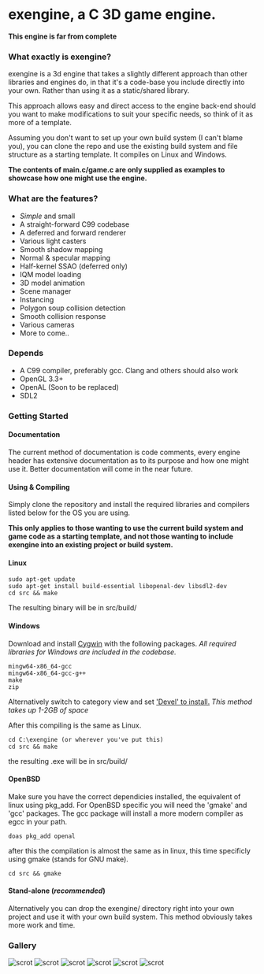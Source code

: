 # exengine, a C 3D game engine.

**This engine is far from complete**

### What exactly is exengine?
exengine is a 3d engine that takes a slightly different approach than other libraries and engines do, in that it's a code-base you include directly into your own.  Rather than using it as a static/shared library.

This approach allows easy and direct access to the engine back-end should you want to make modifications to suit your specific needs, so think of it as more of a template.

Assuming you don't want to set up your own build system (I can't blame you), you can clone the repo and use the existing build system and file structure as a starting template.  It compiles on Linux and Windows.

**The contents of main.c/game.c are only supplied as examples to showcase how one might use the engine.**

### What are the features?
* *Simple* and small
* A straight-forward C99 codebase
* A deferred and forward renderer
* Various light casters
* Smooth shadow mapping
* Normal & specular mapping
* Half-kernel SSAO (deferred only)
* IQM model loading
* 3D model animation
* Scene manager
* Instancing
* Polygon soup collision detection
* Smooth collision response
* Various cameras
* More to come..

### Depends
* A C99 compiler, preferably gcc. Clang and others should also work
* OpenGL 3.3+
* OpenAL (Soon to be replaced)
* SDL2

### Getting Started
#### Documentation
The current method of documentation is code comments, every engine header has extensive documentation as to its purpose and how one might use it.  Better documentation will come in the near future.

#### Using & Compiling

Simply clone the repository and install the required libraries and compilers listed below for the OS you are using.

**This only applies to those wanting to use the current build system and game code as a starting template, and not those wanting to include exengine into an existing project or build system.**

#### Linux

````
sudo apt-get update
sudo apt-get install build-essential libopenal-dev libsdl2-dev
cd src && make
````

The resulting binary will be in src/build/


#### Windows

Download and install [Cygwin](https://www.cygwin.com/) with the following packages.  *All required libraries for Windows are included in the codebase.*

````
mingw64-x86_64-gcc
mingw64-x86_64-gcc-g++
make
zip
````

Alternatively switch to category view and set ['Devel' to install.](https://i.stack.imgur.com/2uzkB.jpg)  *This method takes up 1-2GB of space*

After this compiling is the same as Linux.

````
cd C:\exengine (or wherever you've put this)
cd src && make
````

the resulting .exe will be in src/build/

#### OpenBSD
Make sure you have the correct dependicies installed, the equivalent of linux using pkg_add.
For OpenBSD specific you will need the 'gmake' and 'gcc' packages.
The gcc package will install a more modern compiler as egcc in your path.

```
doas pkg_add openal
```

after this the compilation is almost the same as in linux, this time specificly using gmake (stands for GNU make).

````
cd src && gmake
````

#### Stand-alone (*recommended*)

Alternatively you can drop the exengine/ directory right into your own project and use it with your own build system.  This method obviously takes more work and time.

### Gallery
![scrot](http://i.imgur.com/4NGlapU.png)
![scrot](https://i.imgur.com/vTKB3T8.png)
![scrot](http://i.imgur.com/H1pMBXI.png)
![scrot](https://i.imgur.com/n6FcPau.png)
![scrot](https://i.imgur.com/t7CcuiK.png)
![scrot](https://i.imgur.com/qesG2md.png)
